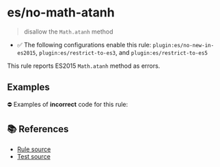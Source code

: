 # es/no-math-atanh
> disallow the `Math.atanh` method

- ✅ The following configurations enable this rule: `plugin:es/no-new-in-es2015`, `plugin:es/restrict-to-es3`, and `plugin:es/restrict-to-es5`

This rule reports ES2015 `Math.atanh` method as errors.

## Examples

⛔ Examples of **incorrect** code for this rule:

<eslint-playground type="bad" code="/*eslint es/no-math-atanh: error */
const n = Math.atanh(value)
" />

## 📚 References

- [Rule source](https://github.com/mysticatea/eslint-plugin-es/blob/v4.0.0/lib/rules/no-math-atanh.js)
- [Test source](https://github.com/mysticatea/eslint-plugin-es/blob/v4.0.0/tests/lib/rules/no-math-atanh.js)
